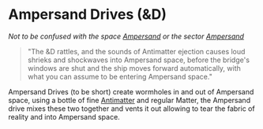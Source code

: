 # Ampersand Drives (&D)

*Not to be confused with the space [Ampersand](ampersand_space) or the sector [Ampersand](../sectors/ampersand)*

> "The &D rattles, and the sounds of Antimatter ejection causes loud shrieks and shockwaves into Ampersand space, before the bridge's windows are shut and the ship moves forward automatically, with what you can assume to be entering Ampersand space."

Ampersand Drives (to be short) create wormholes in and out of Ampersand space, using a bottle of fine [Antimatter](antimatter) and regular Matter, the Ampersand drive mixes these two together and vents it out allowing to tear the fabric of reality and into Ampersand space.
